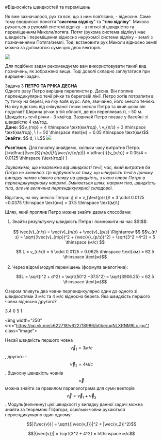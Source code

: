 #Вiдноснiсть швидкостей та перемiщень

Як вже зазначалося, рух та все, що з ним пов’язано, - вiдносне. Саме тому вводилося поняття "<b>система вiдлiку</b>" та "<b>тiло вiдлiку</b>". Микола рухається в рухомiй системi вiдлiку – в потязi зi швидкiстю та перемiщенням <p1>Миколи/потяга</p1>. Потяг (рухома система вiдлiку) має швидкiсть i перемiщення вiдносно нерухомої системи вiдлiку - землi з позначеннями <p1>Потяга/землi</p1>. Тодi встановити рух Миколи вiдносно землi можна за допомогою суми цих двох векторiв.


<img src="https://rawgit.com/chudaol/ed-era-book-physics/master/images/chapter_1/9.png" class="image"/>


Для подiбних задач рекомендуємо вам використовувати такий вид позначень, як зображено вище. Тодi доволi складно заплутатися при вирiшеннi задач.



<div class="task-wrap">
<span class="task">Задача 3</span> <b>ПЕТРО ТА РIЧКА ДЕСНА</b>
<div class="task-text">
Одного разу Петро вирiшив переплисти р. Десна. Вiн поплив перпендикулярно
течiї рiчки та береговiй лiнiї. Петро хотiв потрапити в ту точку на березi, на яку взяв курс. Але, звичайно, його знесло течiєю. На яку вiдстань вiд очiкуваної точки знесло Петра та який шлях вiн подолав? Ширина рiчки в тiй областi, де вiн перепливав її, – 50 м. Швидкiсть течiї рiчки – 3 км/год. Зазвичай Петро плаває у басейнi зi швидкiстю 4 км/год.</br>
<b>Дано:</b> $$v_{п/р} = 4 \thinspace \text{км/год}, \ v_{п/з} = 3 \thinspace \text{км/год}, \ l = 50 \thinspace \text{м} = 0.05 \thinspace \text{км}$$</br>
<b>Знайти:</b> $$ d, \ L$$

<img src="https://rawgit.com/chudaol/ed-era-book-physics/master/images/chapter_1/10.svg" class="image"/>


<b><i>Розв'язок.</i></b> Для початку знайдемо, скiльки часу витратив Петро.
\[t=\dfrac{|\vec{S}_{п/р}|}{|\vec{v}_{п/р}|} = \dfrac{l}{v_{п/з}} = 0.05/4 = 0.0125 \thinspace (\text{год}) \]

<i>Зауважимо, що незалежно вiд швидкостi течiї, час, який витратив би Петро не змiнився. Це вiдбувається тому, що швидкiсть течiї в даному випадку немає нiякого впливу на швидкiсть, з якою пливе Петро в перпендикулярному напрямi. Змiнюється шлях, напрям тiла, швидкiсть тiла, але не величина перпендикулярної складової.</i></br>
<p></p>
Вiдстань, на яку знесло Петра: 
\[ d = v_{\text{р/з}}t = 3 \cdot 0.0125 =0.0375 \thinspace \text{км} = 37.5 \thinspace \text{м}\]

Шлях, який проплив Петро можна знайти двома способами:</br>
<ol>
<li>Знайти результуючу швидкiсть Петра i помножити на час $$t$$:</li></br>


<center> $$ \vec{v}_{п/з} = \vec{v}_{п/р} + \vec{v}_{р/з} \Rightarrow $$
 $$v_{п/з} = \sqrt{(\vec{v}_{п/р})^2 + (\vec{v}_{р/з})^2} = \sqrt{3^2 +4^2} = 5 \thinspace (м/с) $$ </br>
<p> </p>
$$ L = v_{п/з}t = 5 \cdot 0.0125 = 0.0625 \thinspace \text{км} = 62.5 \thinspace \text{м}$$</center></br>

<li>Через вiдомi модулi перемiщень (формула аналогiчна):</li>
<p> </p>
<center>$$L = \sqrt{l^2 + d^2} = \sqrt{50^2 +37.5^2} = \sqrt{3906.25} = 62.5 \thinspace \text{м}$$</center>
</ol>

</div>
</div>


<quiz correctLabel="correct!" incorrectLabel="incorrect!" checkLabel="check ansert">
<question>
<p>Озером пливуть два човни перпендикулярно один до одного зі швидкостями 3 м/с та 4 м/с відносно берега. Яка швидкість першого човна відносно другого?</p>

<answer>3.4</answer>
<answer>0</answer>
<answer correct>5</answer>
<answer>1</answer>
<explanation>

<img width="250" src="https://pp.vk.me/c622718/v622718986/b0be/uqNLXRNM8Lc.jpg"/ class="image">

Нехай швидкість першого човна $$\vec{v}_1 = 3 м/с$$, другого - $$\vec{v}_2 = 4 м/с$$. Відносну швидкість човнів $$\vec{v}$$ можна знайти за правилом паралелограма для суми векторів  $$\vec{v} = \vec{v}_1 + \vec{v}_2$$. Модуль(величину) цієї швидкості у випадку данної задачі можна знайти за теоремою Піфагора, оскільки човни рухаються перпендикулярно один одному:

$$|{\vec{v}}| = \sqrt{{|\vec{v_1}}|^2 + |\vec{v_2}|^2}$$


$$|{\vec{v}}| = \sqrt{3^2 + 4^2} = 5\thinspace м/с$$
</explanation>
</question>
</quiz>
